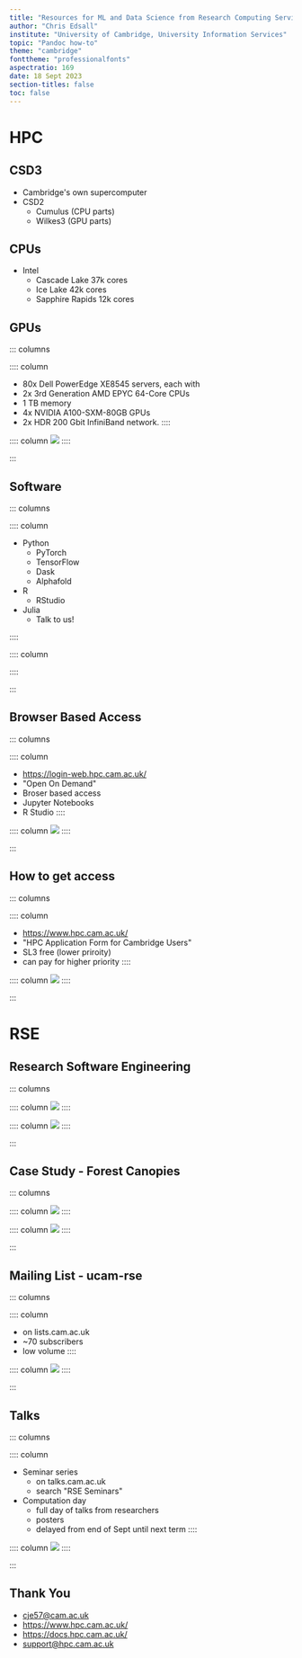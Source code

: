 ```yaml
---
title: "Resources for ML and Data Science from Research Computing Services"
author: "Chris Edsall"
institute: "University of Cambridge, University Information Services"
topic: "Pandoc how-to"
theme: "cambridge"
fonttheme: "professionalfonts"
aspectratio: 169
date: 18 Sept 2023
section-titles: false
toc: false
---
```


# HPC

## CSD3

- Cambridge's own supercomputer
- CSD2
  - Cumulus (CPU parts)
  - Wilkes3 (GPU parts)

## CPUs

- Intel
  - Cascade Lake 37k cores
  - Ice Lake 42k cores
  - Sapphire Rapids 12k cores

## GPUs
::: columns

:::: column
- 80x Dell PowerEdge XE8545 servers, each with​
- 2x 3rd Generation AMD EPYC 64-Core CPUs
- 1 TB memory​
- 4x NVIDIA A100-SXM-80GB GPUs​
- 2x HDR 200 Gbit InfiniBand network.
::::

:::: column
![](imgs/a100.jpg)
::::

:::


## Software

::: columns

:::: column
  
- Python
  - PyTorch
  - TensorFlow
  - Dask
  - Alphafold
- R
  - RStudio
- Julia
  - Talk to us!

::::

:::: column

::::

:::

## Browser Based Access

::: columns

:::: column
- https://login-web.hpc.cam.ac.uk/
- "Open On Demand"
- Broser based access
- Jupyter Notebooks
- R Studio
::::

:::: column
![](imgs/ood.png)
::::

:::


## How to get access

::: columns

:::: column
- https://www.hpc.cam.ac.uk/
- "HPC Application Form for Cambridge Users"
- SL3 free (lower priroity)
- can pay for higher priority
::::

:::: column
![](imgs/access.png)
::::

:::

# RSE

## Research Software Engineering

::: columns

:::: column
![](imgs/rsecon23.jpg)
::::

:::: column
![](imgs/BetterSoftwareBetterResearchImage.jpg)
::::

:::

## Case Study - Forest Canopies

::: columns

:::: column
![](imgs/forest-title.png)
::::

:::: column
![](imgs/canopy-segment.gif)
::::

:::

## Mailing List - ucam-rse

::: columns

:::: column
- on lists.cam.ac.uk
- ~70 subscribers
- low volume
::::

:::: column
![](imgs/lists.cam.png)
::::

:::

## Talks

::: columns

:::: column
- Seminar series
  - on talks.cam.ac.uk
  - search "RSE Seminars"
- Computation day
  - full day of talks from researchers
  - posters
  - delayed from end of Sept until next term
::::

:::: column
![](imgs/talls.cam.png)
::::

:::

## Thank You

- cje57@cam.ac.uk
- https://www.hpc.cam.ac.uk/
- https://docs.hpc.cam.ac.uk/
- support@hpc.cam.ac.uk

